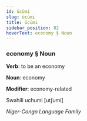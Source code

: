 ```yaml
---
id: ücümi
slug: ücümi
title: ücümi
sidebar_position: 82
hoverText: economy § Noun
---
```


### economy § Noun

**Verb**: to be an economy

**Noun**: economy

**Modifier**: economy-related

Swahili uchumi [utʃumi]

*Niger-Congo Language Family*